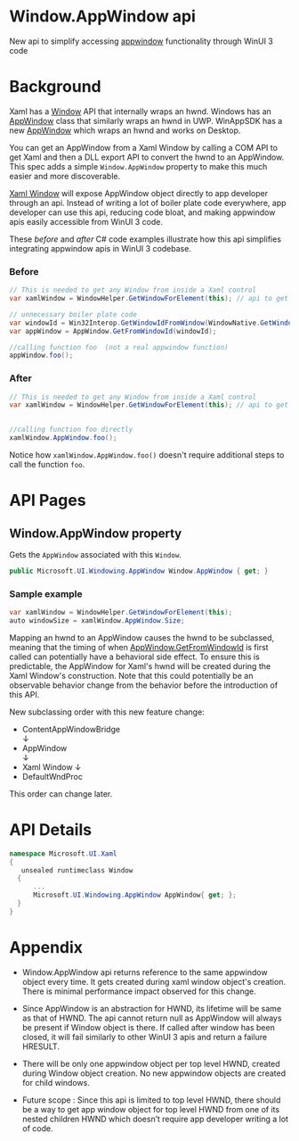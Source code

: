 Window.AppWindow api
===
New api to simplify accessing [appwindow](https://docs.microsoft.com/en-us/windows/apps/windows-app-sdk/windowing/windowing-overview)
functionality through WinUI 3 code

# Background
Xaml has a [Window](https://docs.microsoft.com/uwp/api/Windows.UI.Xaml.Window) API that
internally wraps an hwnd. Windows has an [AppWindow](https://docs.microsoft.com/uwp/api/Windows.UI.WindowManagement.AppWindow) class
that similarly wraps an hwnd in UWP. WinAppSDK has a new [AppWindow](https://docs.microsoft.com/windows/windows-app-sdk/api/winrt/Microsoft.UI.Windowing.AppWindow) which wraps an hwnd and works on Desktop.

You can get an AppWindow from a Xaml Window by calling a COM API to get Xaml and then
a DLL export API to convert the hwnd to an AppWindow. This spec adds a simple `Window.AppWindow`
property to make this much easier and more discoverable.

[Xaml Window](https://docs.microsoft.com/en-us/windows/windows-app-sdk/api/winrt/microsoft.ui.xaml.window) will
expose AppWindow object directly to app developer through an api. Instead of writing a lot of boiler plate
code everywhere, app developer can use this api, reducing code bloat, and making appwindow apis easily
accessible from WinUI 3 code.

These *before* and *after* C# code examples illustrate how this api simplifies integrating appwindow apis in WinUI 3 codebase.

### Before
```c#
// This is needed to get any Window from inside a Xaml control 
var xamlWindow = WindowHelper.GetWindowForElement(this); // api to get window object from UIElement (not a real api)  

// unnecessary boiler plate code 
var windowId = Win32Interop.GetWindowIdFromWindow(WindowNative.GetWindowHandle(xamlWindow)); 
var appWindow = AppWindow.GetFromWindowId(windowId); 

//calling function foo  (not a real appwindow function)
appWindow.foo();
```

### After
```c#
// This is needed to get any Window from inside a Xaml control 
var xamlWindow = WindowHelper.GetWindowForElement(this); // api to get window object from UIElement (not a real api)  
   

//calling function foo directly
xamlWindow.AppWindow.foo();  
```
Notice how `xamlWindow.AppWindow.foo()` doesn't require additional steps to call the function `foo`.


# API Pages

## Window.AppWindow property

Gets the `AppWindow` associated with this `Window`.
```c#
public Microsoft.UI.Windowing.AppWindow Window.AppWindow { get; }
```
### Sample example
```c#
var xamlWindow = WindowHelper.GetWindowForElement(this);   
auto windowSize = xamlWindow.AppWindow.Size;  
```

Mapping an hwnd to an AppWindow causes the hwnd to be subclassed, meaning that the timing of
when [AppWindow.GetFromWindowId](https://docs.microsoft.com/windows/windows-app-sdk/api/winrt/Microsoft.UI.Windowing.AppWindow.GetFromWindowId)
is first called can potentially have a behavioral side effect. To ensure this is predictable, the AppWindow
for Xaml's hwnd will be created during the Xaml Window's construction. Note that this could potentially be
an observable behavior change from the behavior before the introduction of this API.

New subclassing order with this new feature change:

* ContentAppWindowBridge   
  &darr;
* AppWindow  
  &darr;
* Xaml Window
&darr;
* DefaultWndProc

This order can change later.

# API Details

```c# (but really MIDL3)
namespace Microsoft.UI.Xaml
{
   unsealed runtimeclass Window
  {
      ...
      Microsoft.UI.Windowing.AppWindow AppWindow{ get; };
  }
}
```

# Appendix
- Window.AppWindow api returns reference to the same appwindow object every time. It gets created
  during xaml window object's creation. There is minimal performance impact observed for this change.

- Since AppWindow is an abstraction for HWND, its lifetime will be same as that of HWND. The
  api cannot return null as AppWindow will always be present if Window object is there. If called after
  window has been closed, it will fail similarly to other WinUI 3 apis and return a failure HRESULT. 

- There will be only one appwindow object per top level HWND, created during Window object creation.
  No new appwindow objects are created for child windows. 

- Future scope : Since this api is limited to top level HWND, there should be a way to get app window object
  for top level HWND from one of its nested children HWND which doesn’t require app developer writing a lot of code. 

